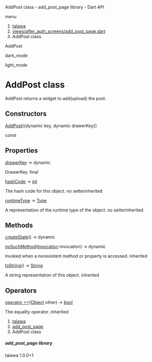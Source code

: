 




AddPost class - add\_post\_page library - Dart API







menu

1. [talawa](../index.html)
2. [views/after\_auth\_screens/add\_post\_page.dart](../file-___home_harshil_Desktop_open-source_palisadoes_talawa_lib_views_after_auth_screens_add_post_page/)
3. AddPost class

AddPost


dark\_mode

light\_mode




# AddPost class


AddPost returns a widget to add(upload) the post.


## Constructors

[AddPost](../file-___home_harshil_Desktop_open-source_palisadoes_talawa_lib_views_after_auth_screens_add_post_page/AddPost/AddPost.html)({dynamic key, dynamic drawerKey})

const



## Properties

[drawerKey](../file-___home_harshil_Desktop_open-source_palisadoes_talawa_lib_views_after_auth_screens_add_post_page/AddPost/drawerKey.html)
→ dynamic

DrawerKey.
final

[hashCode](https://api.flutter.dev/flutter/dart-core/Object/hashCode.html)
→ [int](https://api.flutter.dev/flutter/dart-core/int-class.html)

The hash code for this object.
no setterinherited

[runtimeType](https://api.flutter.dev/flutter/dart-core/Object/runtimeType.html)
→ [Type](https://api.flutter.dev/flutter/dart-core/Type-class.html)

A representation of the runtime type of the object.
no setterinherited



## Methods

[createState](../file-___home_harshil_Desktop_open-source_palisadoes_talawa_lib_views_after_auth_screens_add_post_page/AddPost/createState.html)()
→ dynamic



[noSuchMethod](https://api.flutter.dev/flutter/dart-core/Object/noSuchMethod.html)([Invocation](https://api.flutter.dev/flutter/dart-core/Invocation-class.html) invocation)
→ dynamic


Invoked when a nonexistent method or property is accessed.
inherited

[toString](https://api.flutter.dev/flutter/dart-core/Object/toString.html)()
→ [String](https://api.flutter.dev/flutter/dart-core/String-class.html)


A string representation of this object.
inherited



## Operators

[operator ==](https://api.flutter.dev/flutter/dart-core/Object/operator_equals.html)([Object](https://api.flutter.dev/flutter/dart-core/Object-class.html) other)
→ [bool](https://api.flutter.dev/flutter/dart-core/bool-class.html)


The equality operator.
inherited



 


1. [talawa](../index.html)
2. [add\_post\_page](../file-___home_harshil_Desktop_open-source_palisadoes_talawa_lib_views_after_auth_screens_add_post_page/)
3. AddPost class

##### add\_post\_page library





talawa
1.0.0+1







